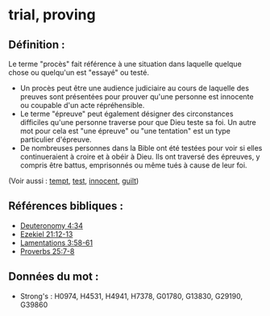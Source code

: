 # trial, proving

## Définition :

Le terme "procès" fait référence à une situation dans laquelle quelque chose ou quelqu'un est "essayé" ou testé.

* Un procès peut être une audience judiciaire au cours de laquelle des preuves sont présentées pour prouver qu'une personne est innocente ou coupable d'un acte répréhensible.
* Le terme "épreuve" peut également désigner des circonstances difficiles qu'une personne traverse pour que Dieu teste sa foi. Un autre mot pour cela est "une épreuve" ou "une tentation" est un type particulier d'épreuve.
* De nombreuses personnes dans la Bible ont été testées pour voir si elles continueraient à croire et à obéir à Dieu. Ils ont traversé des épreuves, y compris être battus, emprisonnés ou même tués à cause de leur foi.

(Voir aussi : [tempt](../kt/tempt.md), [test](../kt/test.md), [innocent](../kt/innocent.md), [guilt](../kt/guilt.md))

## Références bibliques :

* [Deuteronomy 4:34](rc://en/tn/help/deu/04/34)
* [Ezekiel 21:12-13](rc://en/tn/help/ezk/21/12)
* [Lamentations 3:58-61](rc://en/tn/help/lam/03/58)
* [Proverbs 25:7-8](rc://en/tn/help/pro/25/07)

## Données du mot :

* Strong's : H0974, H4531, H4941, H7378, G01780, G13830, G29190, G39860
